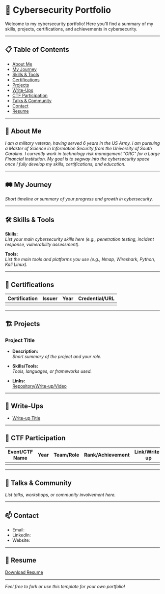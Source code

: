 # 🚀 Cybersecurity Portfolio

Welcome to my cybersecurity portfolio! Here you’ll find a summary of my skills, projects, certifications, and achievements in cybersecurity.

---

## 📋 Table of Contents

- [About Me](#about-me)
- [My Journey](#my-journey)
- [Skills & Tools](#skills--tools)
- [Certifications](#certifications)
- [Projects](#projects)
- [Write-Ups](#write-ups)
- [CTF Participation](#ctf-participation)
- [Talks & Community](#talks--community)
- [Contact](#contact)
- [Resume](#resume)

---

## 👤 About Me

_I am a military veteran, having served 6 years in the US Army. I am pursuing a Master of Science in Information Security from the University of South Carolina. I currently work in technology risk management "GRC" for a Large Financial Institution. My goal is to segway into the cybersecurity space once I fully develop my skills, certifications, and education._

---

## 🛤️ My Journey

_Short timeline or summary of your progress and growth in cybersecurity._

---

## 🛠️ Skills & Tools

**Skills:**  
_List your main cybersecurity skills here (e.g., penetration testing, incident response, vulnerability assessment)._

**Tools:**  
_List the main tools and platforms you use (e.g., Nmap, Wireshark, Python, Kali Linux)._

---

## 📜 Certifications

| Certification                  | Issuer            | Year       | Credential/URL             |
|---------------------------------|-------------------|------------|----------------------------|
|                                 |                   |            |                            |

---

## 🏗️ Projects

### Project Title

- **Description:**  
_Short summary of the project and your role._

- **Skills/Tools:**  
_Tools, languages, or frameworks used._

- **Links:**  
[Repository/Write-up/Video](#)

---

## 📝 Write-Ups

- [Write-up Title](#)

---

## 🎯 CTF Participation

| Event/CTF Name | Year | Team/Role   | Rank/Achievement | Link/Write-up |
|----------------|------|-------------|------------------|---------------|
|                |      |             |                  |               |

---

## 💬 Talks & Community

_List talks, workshops, or community involvement here._

---

## 📫 Contact

- Email: 
- LinkedIn: 
- Website: 

---

## 📄 Resume

[Download Resume](resume.pdf)

---

_Feel free to fork or use this template for your own portfolio!_
